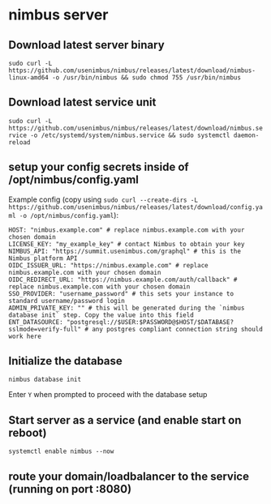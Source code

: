 # nimbus server
## Download latest server binary
`sudo curl -L https://github.com/usenimbus/nimbus/releases/latest/download/nimbus-linux-amd64 -o /usr/bin/nimbus && sudo chmod 755 /usr/bin/nimbus`
## Download latest service unit
`sudo curl -L https://github.com/usenimbus/nimbus/releases/latest/download/nimbus.service -o /etc/systemd/system/nimbus.service && sudo systemctl daemon-reload`
## setup your config secrets inside of /opt/nimbus/config.yaml
Example config (copy using `sudo curl --create-dirs -L https://github.com/usenimbus/nimbus/releases/latest/download/config.yaml -o /opt/nimbus/config.yaml`):
```
HOST: "nimbus.example.com" # replace nimbus.example.com with your chosen domain
LICENSE_KEY: "my_example_key" # contact Nimbus to obtain your key
NIMBUS_API: "https://summit.usenimbus.com/graphql" # this is the Nimbus platform API
OIDC_ISSUER_URL: "https://nimbus.example.com" # replace nimbus.example.com with your chosen domain
OIDC_REDIRECT_URL: "https://nimbus.example.com/auth/callback" # replace nimbus.example.com with your chosen domain
SSO_PROVIDER: "username_password" # this sets your instance to standard username/password login
ADMIN_PRIVATE_KEY: "" # this will be generated during the `nimbus database init` step. Copy the value into this field
ENT_DATASOURCE: "postgresql://$USER:$PASSWORD@$HOST/$DATABASE?sslmode=verify-full" # any postgres compliant connection string should work here
```
## Initialize the database
`nimbus database init`

Enter `Y` when prompted to proceed with the database setup
## Start server as a service (and enable start on reboot)
`systemctl enable nimbus --now`
## route your domain/loadbalancer to the service (running on port :8080)
